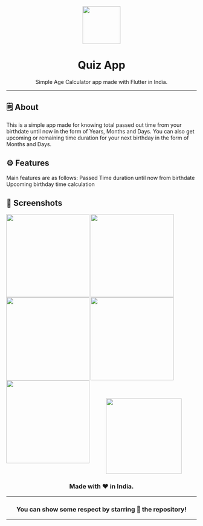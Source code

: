 <div align="center">

<img src="https://github.com/user-attachments/assets/2e55d5c9-b711-46c5-92df-6b7b4c96496a" widht="100px" height="100px">



# **Quiz App**
Simple Age Calculator app made with Flutter in India.

---

</div>



## 🗒 About

This is a simple app made for knowing total passed out time from your birthdate until now in the form of Years, Months and Days. You can also get upcoming or remaining time duration for your next birthday in the form of Months and Days.

## ⚙️ Features
Main features are as follows:
Passed Time duration until now from birthdate
Upcoming birthday time calculation
## 📲 Screenshots
<p>
<img align="left" src="https://github.com/user-attachments/assets/969970b9-0e83-4592-8e55-76b49529c1e7" width="220px">
<img align="left" src="https://github.com/user-attachments/assets/60eca062-7896-4dd0-9763-920499e9750b" width="220px">
<img src="https://github.com/user-attachments/assets/ed90033a-0043-4a30-9ac6-c7ff7c3dfd0b" width="220px">
<img align="left" src="https://github.com/user-attachments/assets/ddccae67-ec15-44e2-ae23-d871c27cc34c" width="220px">
<img align="left" src="https://github.com/user-attachments/assets/1d39d53c-366f-4a6a-86b1-3c25c8efd64d" width="220px">


</p>
<br><br>



<div align="center">

<img src="./assets/icons/logo.png" width="200px" height="200px">

### Made with ❤️ in India.
---
### You can show some respect by starring 🌟 the repository!
---
</div>
